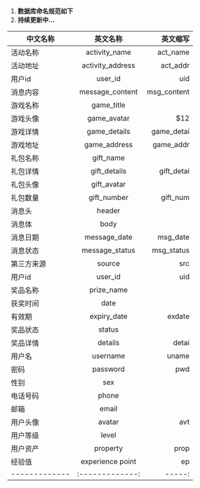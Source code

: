 1. **数据库命名规范如下**
2. **持续更新中...**

 


| 中文名称        | 英文名称           | 英文缩写  |
| ------------- |:-------------:| -----:|
| 活动名称      | activity_name | act_name |
| 活动地址 | activity_address      |   act_addr|
| 用户id       | user_id           |    uid |
| 消息内容 |message_content| msg_content|
| 游戏名称     | game_title |  |
| 游戏头像     | game_avatar     |   $12 |
| 游戏详情 | game_details     |   game_detai |
| 游戏地址        | game_address           | game_addr  |
| 礼包名称|gift_name||
| 礼包详情     | gift_details | gift_detai |
| 礼包头像      | gift_avatar      |    |
| 礼包数量 | gift_number      |    gift_num |
| 消息头        | header           |   |
| 消息体 |body| |
| 消息日期     | message_date | msg_date |
| 消息状态     | message_status      |   msg_status |
| 第三方来源 | source     |  src   |
| 用户id        | user_id          | uid  |
| 奖品名称 |prize_name| |
| 获奖时间      | date      |    |
| 有效期 | expiry_date   |  exdate    |
| 奖品状态       | status           |   |
| 奖品详情 |details| detai|
| 用户名     | username | uname |
| 密码     | password      |   pwd |
|性别 | sex     |     |
| 电话号码        | phone           |   |
| 邮箱 |email| |
| 用户头像     |avatar | avt |
| 用户等级     | level      |    |
| 用户资产 | property     | prop   |
| 经验值        |experience point           | ep  |
| ------------- |:-------------:| -----:|
